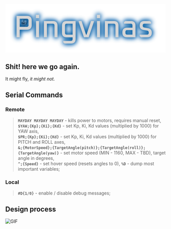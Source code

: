 
![Pingvinas](https://github.com/J4mm3ris/Pingvinas/blob/main/graphics/text.png)

## Shit! here we go again.

It might fly, *it might not.*

## Serial Commands

### Remote

>**`MAYDAY MAYDAY MAYDAY`** - kills power to motors, requires manual reset,\
>**`$YAW;{Kp};{Ki};{Kd}`** - set Kp, Ki, Kd values (multiplied by 1000) for YAW axis,\
>**`$PR;{Kp};{Ki};{Kd}`** - set Kp, Ki, Kd values (multiplied by 1000) for PITCH and ROLL axes,\
>**`&;{MotorSpeed};{TargetAngle(pitch)};{TargetAngle(roll)};{TargetAngle(yaw)}`** - set motor speed (MIN - 1160, MAX - TBD), target angle in degrees,\
>**`^;{Speed}`** - set hover speed (resets angles to 0),
>**`%D`** - dump most important variables;

### Local

>**`#D{1/0}`** - enable / disable debug messages;

## Design process

![GIF](https://github.com/J4mm3ris/Pingvinas/blob/main/graphics/dezigningProzces.gif)


